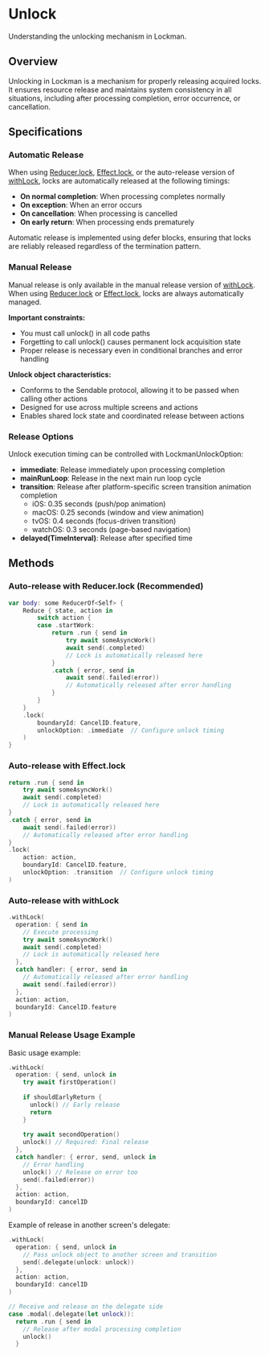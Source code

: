# Unlock

Understanding the unlocking mechanism in Lockman.

## Overview

Unlocking in Lockman is a mechanism for properly releasing acquired locks. It ensures resource release and maintains system consistency in all situations, including after processing completion, error occurrence, or cancellation.

## Specifications

### Automatic Release

When using [Reducer.lock](<doc:Lock>), [Effect.lock](<doc:Lock>), or the auto-release version of [withLock](<doc:Lock>), locks are automatically released at the following timings:

- **On normal completion**: When processing completes normally
- **On exception**: When an error occurs
- **On cancellation**: When processing is cancelled
- **On early return**: When processing ends prematurely

Automatic release is implemented using defer blocks, ensuring that locks are reliably released regardless of the termination pattern.

### Manual Release

Manual release is only available in the manual release version of [withLock](<doc:Lock>). When using [Reducer.lock](<doc:Lock>) or [Effect.lock](<doc:Lock>), locks are always automatically managed.

**Important constraints:**
- You must call unlock() in all code paths
- Forgetting to call unlock() causes permanent lock acquisition state
- Proper release is necessary even in conditional branches and error handling

**Unlock object characteristics:**
- Conforms to the Sendable protocol, allowing it to be passed when calling other actions
- Designed for use across multiple screens and actions
- Enables shared lock state and coordinated release between actions

### Release Options

Unlock execution timing can be controlled with LockmanUnlockOption:

- **immediate**: Release immediately upon processing completion
- **mainRunLoop**: Release in the next main run loop cycle
- **transition**: Release after platform-specific screen transition animation completion
  - iOS: 0.35 seconds (push/pop animation)
  - macOS: 0.25 seconds (window and view animation)
  - tvOS: 0.4 seconds (focus-driven transition)
  - watchOS: 0.3 seconds (page-based navigation)
- **delayed(TimeInterval)**: Release after specified time

## Methods

### Auto-release with Reducer.lock (Recommended)

```swift
var body: some ReducerOf<Self> {
    Reduce { state, action in
        switch action {
        case .startWork:
            return .run { send in
                try await someAsyncWork()
                await send(.completed)
                // Lock is automatically released here
            }
            .catch { error, send in
                await send(.failed(error))
                // Automatically released after error handling
            }
        }
    }
    .lock(
        boundaryId: CancelID.feature,
        unlockOption: .immediate  // Configure unlock timing
    )
}
```

### Auto-release with Effect.lock

```swift
return .run { send in
    try await someAsyncWork()
    await send(.completed)
    // Lock is automatically released here
}
.catch { error, send in
    await send(.failed(error))
    // Automatically released after error handling
}
.lock(
    action: action,
    boundaryId: CancelID.feature,
    unlockOption: .transition  // Configure unlock timing
)
```

### Auto-release with withLock

```swift
.withLock(
  operation: { send in
    // Execute processing
    try await someAsyncWork()
    await send(.completed)
    // Lock is automatically released here
  },
  catch handler: { error, send in
    // Automatically released after error handling
    await send(.failed(error))
  },
  action: action,
  boundaryId: CancelID.feature
)
```

### Manual Release Usage Example

Basic usage example:

```swift
.withLock(
  operation: { send, unlock in
    try await firstOperation()
    
    if shouldEarlyReturn {
      unlock() // Early release
      return
    }
    
    try await secondOperation()
    unlock() // Required: Final release
  },
  catch handler: { error, send, unlock in
    // Error handling
    unlock() // Release on error too
    send(.failed(error))
  },
  action: action,
  boundaryId: cancelID
)
```

Example of release in another screen's delegate:

```swift
.withLock(
  operation: { send, unlock in
    // Pass unlock object to another screen and transition
    send(.delegate(unlock: unlock))
  },
  action: action,
  boundaryId: cancelID
)

// Receive and release on the delegate side
case .modal(.delegate(let unlock)):
  return .run { send in
    // Release after modal processing completion
    unlock()
  }
```

